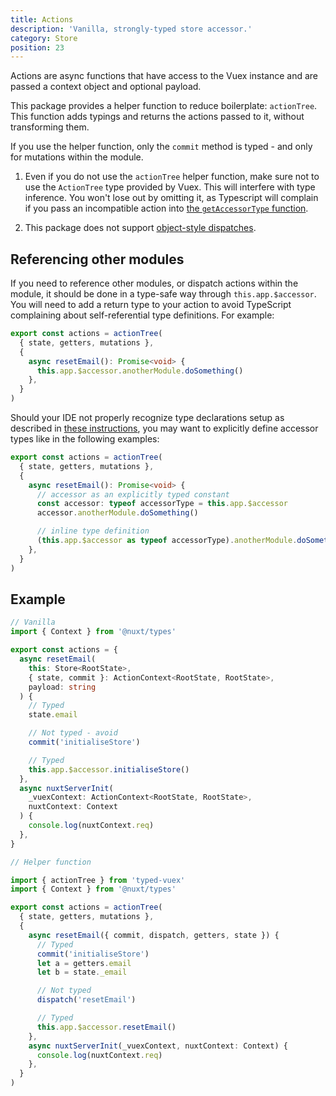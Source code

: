 ```yaml
---
title: Actions
description: 'Vanilla, strongly-typed store accessor.'
category: Store
position: 23
---
```


Actions are async functions that have access to the Vuex instance and are passed a context object and optional payload.

This package provides a helper function to reduce boilerplate: `actionTree`. This function adds typings and returns the actions passed to it, without transforming them.

<d-alert>If you use the helper function, only the `commit` method is typed - and only for mutations within the module.</d-alert>

<d-alert type="info">

1. Even if you do not use the `actionTree` helper function, make sure not to use the `ActionTree` type provided by Vuex. This will interfere with type inference. You won't lose out by omitting it, as Typescript will complain if you pass an incompatible action into [the `getAccessorType` function](/getting-started-nuxt#add-type-definitions).

2. This package does not support [object-style dispatches](https://vuex.vuejs.org/guide/actions.html).

</d-alert>

## Referencing other modules

If you need to reference other modules, or dispatch actions within the module, it should be done in a type-safe way through `this.app.$accessor`. You will need to add a return type to your action to avoid TypeScript complaining about self-referential type definitions. For example:

```ts
export const actions = actionTree(
  { state, getters, mutations },
  {
    async resetEmail(): Promise<void> {
      this.app.$accessor.anotherModule.doSomething()
    },
  }
)
```

Should your IDE not properly recognize type declarations setup as described in [these instructions](/getting-started-nuxt#add-type-definitions),
you may want to explicitly define accessor types like in the following examples: 

```ts
export const actions = actionTree(
  { state, getters, mutations },
  {
    async resetEmail(): Promise<void> {
      // accessor as an explicitly typed constant
      const accessor: typeof accessorType = this.app.$accessor
      accessor.anotherModule.doSomething()

      // inline type definition
      (this.app.$accessor as typeof accessorType).anotherModule.doSomething()
    },
  }
)
```

## Example

```ts
// Vanilla
import { Context } from '@nuxt/types'

export const actions = {
  async resetEmail(
    this: Store<RootState>,
    { state, commit }: ActionContext<RootState, RootState>,
    payload: string
  ) {
    // Typed
    state.email

    // Not typed - avoid
    commit('initialiseStore')

    // Typed
    this.app.$accessor.initialiseStore()
  },
  async nuxtServerInit(
    _vuexContext: ActionContext<RootState, RootState>,
    nuxtContext: Context
  ) {
    console.log(nuxtContext.req)
  },
}

// Helper function

import { actionTree } from 'typed-vuex'
import { Context } from '@nuxt/types'

export const actions = actionTree(
  { state, getters, mutations },
  {
    async resetEmail({ commit, dispatch, getters, state }) {
      // Typed
      commit('initialiseStore')
      let a = getters.email
      let b = state._email

      // Not typed
      dispatch('resetEmail')

      // Typed
      this.app.$accessor.resetEmail()
    },
    async nuxtServerInit(_vuexContext, nuxtContext: Context) {
      console.log(nuxtContext.req)
    },
  }
)
```
